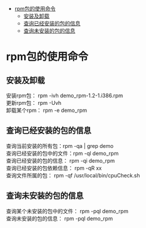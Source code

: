 <!-- TOC -->

- [rpm包的使用命令](#rpm包的使用命令)
    - [安装及卸载](#安装及卸载)
    - [查询已经安装的包的信息](#查询已经安装的包的信息)
    - [查询未安装的包的信息](#查询未安装的包的信息)

<!-- /TOC -->

# rpm包的使用命令

## 安装及卸载

安装rpm包： rpm -ivh demo_rpm-1.2-1.i386.rpm  
更新rpm包： rpm -Uvh  
卸载某个rpm： rpm -e demo_rpm  

## 查询已经安装的包的信息

查询当前安装的所有包：rpm -qa | grep demo  
查询已经安装的包中的文件：rpm -ql demo_rpm  
查询已经安装的包的信息： rpm -qi demo_rpm  
查询已经安装的包依赖信息： rpm -qR xx  
查询文件所属的包： rpm -qf /usr/local/bin/cpuCheck.sh  

## 查询未安装的包的信息

查询某个未安装的包中的文件： rpm -pql demo_rpm  
查询未安装的包的信息： rpm -pql demo_rpm  

